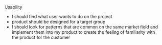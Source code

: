 Usability
- I should find what user wants to do on the project
- product should be designed for a target group
- I should look for patterns that are common on the same market field and implement them into my product to create the feeling of familiarity with the product for the customer

